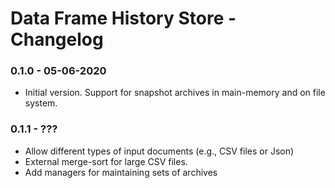 # Data Frame History Store - Changelog

### 0.1.0 - 05-06-2020

* Initial version. Support for snapshot archives in main-memory and on file system.


### 0.1.1 - ???

* Allow different types of input documents (e.g., CSV files or Json)
* External merge-sort for large CSV files.
* Add managers for maintaining sets of archives
